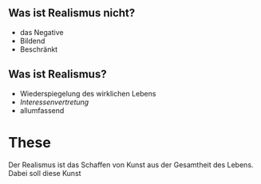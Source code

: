 ## Was ist Realismus nicht?
+ das Negative
+ Bildend
+ Beschränkt
## Was ist Realismus?
+ Wiederspiegelung des wirklichen Lebens
+ *Interessenvertretung*
+ allumfassend
# These
Der Realismus ist das Schaffen von Kunst aus der Gesamtheit des Lebens. Dabei soll diese Kunst